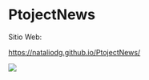 # PtojectNews

Sitio Web:

https://nataliodg.github.io/PtojectNews/

![](nataliodg.github.io-TechNews.jpeg)

